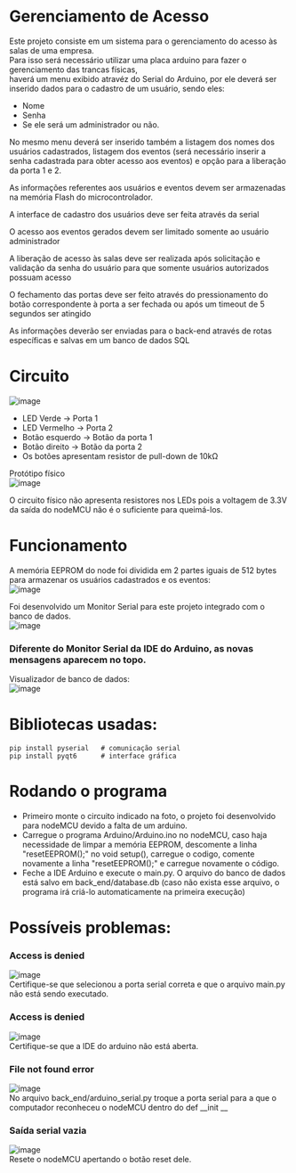 # Gerenciamento de Acesso

Este projeto consiste em um sistema  para o gerenciamento do acesso às salas de uma empresa.  
Para isso será necessário utilizar uma placa arduino para fazer o gerenciamento das trancas físicas,  
haverá um menu exibido atravéz do Serial do Arduino, por ele deverá ser inserido dados para o cadastro de um usuário, sendo eles:
- Nome
- Senha
- Se ele será um administrador ou não.  

No mesmo menu deverá ser inserido também a listagem dos nomes dos usuários cadastrados, listagem dos eventos (será necessário inserir a senha cadastrada para obter acesso aos eventos) e opção para a liberação da porta 1 e 2.

As informações referentes aos usuários e eventos devem ser armazenadas na memória Flash do microcontrolador.

A interface de cadastro dos usuários deve ser feita através da serial

O acesso aos eventos gerados devem ser limitado somente ao usuário administrador

A liberação de acesso às salas deve ser realizada após solicitação e validação da senha do usuário para que somente usuários autorizados possuam acesso

O fechamento das portas deve ser feito através do pressionamento do botão correspondente à porta a ser fechada ou após um timeout de 5 segundos ser atingido

As informações deverão ser enviadas para o back-end através de rotas específicas e salvas em um banco de dados SQL

# Circuito
![image](https://user-images.githubusercontent.com/94933775/169667055-039b0301-35cb-4801-ac29-e8f6f707c4f7.png)

- LED Verde -> Porta 1  
- LED Vermelho -> Porta 2  
- Botão esquerdo -> Botão da porta 1  
- Botão direito -> Botão da porta 2  
- Os botões apresentam resistor de pull-down de 10kΩ  

Protótipo físico  
![image](https://user-images.githubusercontent.com/94933775/169666084-5563df25-7ac7-490e-ac21-1b9c995dd4b1.png)

O circuito físico não apresenta resistores nos LEDs pois a voltagem de 3.3V da saída do nodeMCU não é o suficiente para queimá-los.

# Funcionamento  
A memória EEPROM do node foi dividida em 2 partes iguais de 512 bytes para armazenar os usuários cadastrados e os eventos:  
![image](https://user-images.githubusercontent.com/94933775/169666644-19578d1b-472d-4cf5-bdb9-719670268581.png)

Foi desenvolvido um Monitor Serial para este projeto integrado com o banco de dados.  
![image](https://user-images.githubusercontent.com/94933775/169666885-0d102886-ca6e-4613-9ecc-c4827b8ed9b0.png)  
### Diferente do Monitor Serial da IDE do Arduino, as novas mensagens aparecem no topo.

Visualizador de banco de dados:  
![image](https://user-images.githubusercontent.com/94933775/169669529-dbab6e52-58b9-4ded-a48c-645241eb7fe4.png)

# Bibliotecas usadas:
```
pip install pyserial   # comunicação serial
pip install pyqt6      # interface gráfica
```

# Rodando o programa
- Primeiro monte o circuito indicado na foto, o projeto foi desenvolvido para nodeMCU devido a falta de um arduino.  
- Carregue o programa Arduino/Arduino.ino no nodeMCU, caso haja necessidade de limpar a memória EEPROM, descomente a linha "resetEEPROM();" no void setup(), carregue o codigo, comente novamente a linha "resetEEPROM();" e carregue novamente o código.
- Feche a IDE Arduino e execute o main.py.
O arquivo do banco de dados está salvo em back_end/database.db (caso não exista esse arquivo, o programa irá criá-lo automaticamente na primeira execução)

# Possíveis problemas:
### Access is denied
![image](https://user-images.githubusercontent.com/94933775/169667211-a8aed75d-a688-4635-b9b7-0557f67173c1.png)  
Certifique-se que selecionou a porta serial correta e que o arquivo main.py não está sendo executado.

### Access is denied
![image](https://user-images.githubusercontent.com/94933775/169667279-22cc70b0-a9a9-4abc-9fb8-20469099abdd.png)  
Certifique-se que a IDE do arduino não está aberta.

### File not found error
![image](https://user-images.githubusercontent.com/94933775/169667306-ed2add32-6b10-4b2e-b183-dfd1fd18ba5c.png)  
No arquivo back_end/arduino_serial.py troque a porta serial para a que o computador reconheceu o nodeMCU dentro do def __init __

### Saída serial vazia  
![image](https://user-images.githubusercontent.com/94933775/169667628-5c1cc48b-ca19-4a69-8a95-56694f1e0d55.png)  
Resete o nodeMCU apertando o botão reset dele.

